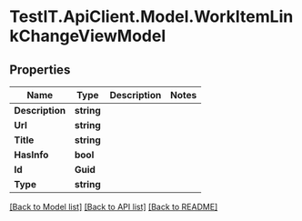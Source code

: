 # TestIT.ApiClient.Model.WorkItemLinkChangeViewModel

## Properties

Name | Type | Description | Notes
------------ | ------------- | ------------- | -------------
**Description** | **string** |  | 
**Url** | **string** |  | 
**Title** | **string** |  | 
**HasInfo** | **bool** |  | 
**Id** | **Guid** |  | 
**Type** | **string** |  | 

[[Back to Model list]](../README.md#documentation-for-models) [[Back to API list]](../README.md#documentation-for-api-endpoints) [[Back to README]](../README.md)

